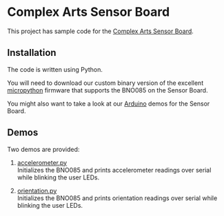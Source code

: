 # Complex Arts Sensor Board

This project has sample code for the [Complex Arts Sensor Board](http://complexarts.net/home/products:sensor_board).

## Installation

The code is written using Python.

You will need to download our custom binary version of the 
excellent [micropython](https://micropython.org) firmware that 
supports the BNO085 on the Sensor Board.

You might also want to take a look at our [Arduino](https://github.com/ComplexArts/SensorBoardArduino) 
demos for the Sensor Board. 

## Demos

Two demos are provided:

1. [accelerometer.py](https://github.com/ComplexArts/SensorBoardPython/tree/master/accelerometer.py)  
   Initializes the BNO085 and prints accelerometer readings over serial while blinking the user LEDs.

2. [orientation.py](https://github.com/ComplexArts/SensorBoardPython/tree/master/orientation.py)  
   Initializes the BNO085 and prints orientation readings over serial while blinking the user LEDs.
